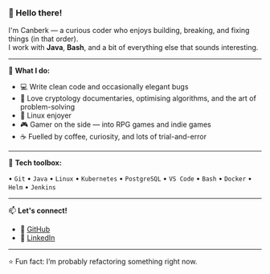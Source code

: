 ### 👋 Hello there!

I'm Canberk — a curious coder who enjoys building, breaking, and fixing things (in that order).  
I work with **Java**, **Bash**, and a bit of everything else that sounds interesting.

---

🔧 **What I do:**

- 💻 Write clean code and occasionally elegant bugs  
- 🔐 Love cryptology documentaries, optimising algorithms, and the art of problem-solving  
- 🐧 Linux enjoyer 
- 🎮 Gamer on the side — into RPG games and indie games  
- ☕ Fuelled by coffee, curiosity, and lots of trial-and-error

---

🧰 **Tech toolbox:**

 • `Git`  • `Java` • `Linux` • `Kubernetes` • `PostgreSQL` • `VS Code` • `Bash` • `Docker` • `Helm` • `Jenkins`

---

📫 **Let's connect!**

- 🐙 [GitHub](https://github.com/bancerk)
- 💼 [LinkedIn](https://www.linkedin.com/in/cbsezen/)

---

⭐️ Fun fact: I’m probably refactoring something right now.
